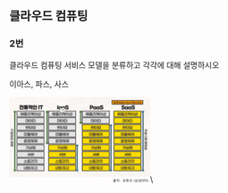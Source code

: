 ## 클라우드 컴퓨팅

### 2번
클라우드 컴퓨팅 서비스 모델을 분류하고 각각에 대해 설명하시오

이아스, 파스, 사스



  <img src="../img/img_25.png" alt ="GCP" style="max-width:50%;">\
